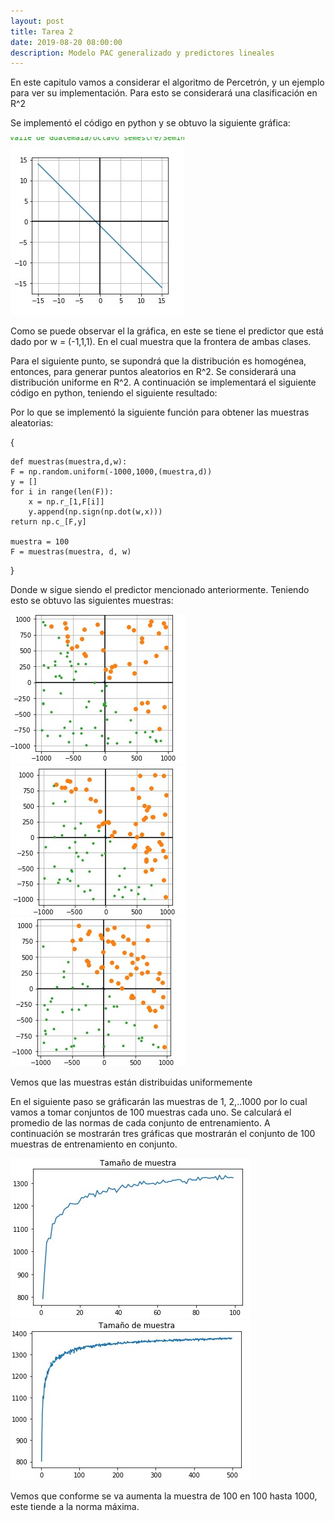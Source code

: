 ```yaml
---
layout: post
title: Tarea 2
date: 2019-08-20 08:00:00
description: Modelo PAC generalizado y predictores lineales
---
```

En este capitulo vamos a considerar el algoritmo de Percetrón, y un ejemplo para ver su implementación. Para esto se considerará una clasificación en R^2

Se implementó el código en python y se obtuvo la siguiente gráfica:

<div class="img_row">
	<img class="col one" src="/img/predictor.jpg">
</div>

Como se puede observar el la gráfica, en este se tiene el predictor que está dado por w = (-1,1,1). En el cual muestra que la frontera de ambas clases.

Para el siguiente punto, se supondrá que la distribución es homogénea, entonces, para generar puntos aleatorios en R^2. Se considerará una distribución uniforme en R^2. A continuación se implementará el siguiente código en python, teniendo el siguiente resultado: 

Por lo que se implementó la siguiente función para obtener las muestras aleatorias:

{

    def muestras(muestra,d,w):
    F = np.random.uniform(-1000,1000,(muestra,d))
    y = []
    for i in range(len(F)):
        x = np.r_[1,F[i]]
        y.append(np.sign(np.dot(w,x)))
    return np.c_[F,y]
    
    muestra = 100
    F = muestras(muestra, d, w)
}

Donde w sigue siendo el predictor mencionado anteriormente. Teniendo esto se obtuvo las siguientes muestras:

<div class="img_row">
	<img class="col one" src="/img/muestra1.jpg">
	<img class="col one" src="/img/muestra2.jpg">
	<img class="col one" src="/img/muestra3.jpg">
</div>

Vemos que las muestras están distribuidas uniformemente

En el siguiente paso se gráficarán las muestras de 1, 2,..1000 por lo cual vamos a tomar conjuntos de 100 muestras cada uno. Se calculará el promedio de las normas de cada conjunto de entrenamiento. A continuación se mostrarán tres gráficas que mostrarán el conjunto de 100 muestras de entrenamiento en conjunto. 

<div class="img_row">
	<img class="col one" src="/img/conjunto1.jpg">
	<img class="col one" src="/img/conjunto2.jpg">
</div>


Vemos que conforme se va aumenta la muestra de 100 en 100 hasta 1000, este tiende a la norma máxima.
